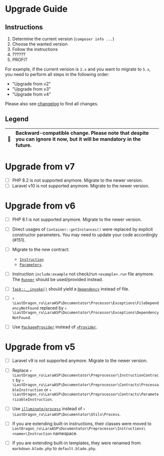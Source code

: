 # Upgrade Guide

[include:file]: ../../docs/Shared/Upgrade.md
[//]: # (start: preprocess/aa9fc458898c7c1c)
[//]: # (warning: Generated automatically. Do not edit.)

## Instructions

1. Determine the current version (`composer info ...`)
2. Choose the wanted version
3. Follow the instructions
4. ??????
5. PROFIT

For example, if the current version is `2.x` and you want to migrate to `5.x`, you need to perform all steps in the following order:

* "Upgrade from v2"
* "Upgrade from v3"
* "Upgrade from v4"

Please also see [changelog](https://github.com/LastDragon-ru/lara-asp/releases) to find all changes.

## Legend

| 🤝 | Backward-compatible change. Please note that despite you can ignore it now, but it will be mandatory in the future. |
|:--:|:--------------------------------------------------------------------------------------------------------------------|

[//]: # (end: preprocess/aa9fc458898c7c1c)

# Upgrade from v7

[include:file]: ../../docs/Shared/Upgrade/FromV7.md
[//]: # (start: preprocess/c45228918cc92f69)
[//]: # (warning: Generated automatically. Do not edit.)

* [ ] PHP 8.2 is not supported anymore. Migrate to the newer version.
* [ ] Laravel v10 is not supported anymore. Migrate to the newer version.

[//]: # (end: preprocess/c45228918cc92f69)

# Upgrade from v6

[include:file]: ../../docs/Shared/Upgrade/FromV6.md
[//]: # (start: preprocess/9679e76379216855)
[//]: # (warning: Generated automatically. Do not edit.)

* [ ] PHP 8.1 is not supported anymore. Migrate to the newer version.

* [ ] Direct usages of `Container::getInstances()` were replaced by explicit constructor parameters. You may need to update your code accordingly (#151).

[//]: # (end: preprocess/9679e76379216855)

* [ ] Migrate to the new contract:
  * [`Instruction`][code-links/6312f45bb1f04802]
  * [`Parameters`][code-links/ecd75d864090a13d].

* [ ] Instruction `include:example` not check/run `<example>.run` file anymore. The [`Runner`][code-links/f9077a28b352f84b] should be used/provided instead.

* [ ] [`Task::__invoke()`][code-links/ac42b74d053a366b] should yield a [`Dependency`][code-links/f4718f92376c3c25] instead of file.

* [ ] `💀\LastDragon_ru\LaraASP\Documentator\Processor\Exceptions\FileDependencyNotFound` replaced by `💀\LastDragon_ru\LaraASP\Documentator\Processor\Exceptions\DependencyNotFound`.

* [ ] Use [`PackageProvider`][code-links/bddbc83c8cbd0c67] instead of [`💀Provider`][code-links/a76f14008cba70b9].

# Upgrade from v5

[include:file]: ../../docs/Shared/Upgrade/FromV5.md
[//]: # (start: preprocess/2e85dad2b0618274)
[//]: # (warning: Generated automatically. Do not edit.)

* [ ] Laravel v9 is not supported anymore. Migrate to the newer version.

[//]: # (end: preprocess/2e85dad2b0618274)

* [ ] Replace `💀\LastDragon_ru\LaraASP\Documentator\Preprocessor\InstructionContract` by `💀\LastDragon_ru\LaraASP\Documentator\Preprocessor\Contracts\ProcessableInstruction` or `💀\LastDragon_ru\LaraASP\Documentator\Preprocessor\Contracts\ParameterizableInstruction`.

* [ ] Use [`illuminate/process`](https://laravel.com/docs/processes) instead of `💀\LastDragon_ru\LaraASP\Documentator\Utils\Process`.

* [ ] If you are extending built-in instructions, their classes were moved to `LastDragon_ru\LaraASP\Documentator\Preprocessor\Instructions\<name>\Instruction` namespace.

* [ ] If you are extending built-in templates, they were renamed from `markdown.blade.php` to `default.blade.php`.

[//]: # (start: code-links)
[//]: # (warning: Generated automatically. Do not edit.)

[code-links/bddbc83c8cbd0c67]: src/PackageProvider.php
    "\LastDragon_ru\LaraASP\Documentator\PackageProvider"

[code-links/f4718f92376c3c25]: src/Processor/Contracts/Dependency.php
    "\LastDragon_ru\LaraASP\Documentator\Processor\Contracts\Dependency"

[code-links/ac42b74d053a366b]: src/Processor/Contracts/Task.php#L17-L20
    "\LastDragon_ru\LaraASP\Documentator\Processor\Contracts\Task::__invoke()"

[code-links/6312f45bb1f04802]: src/Processor/Tasks/Preprocess/Contracts/Instruction.php
    "\LastDragon_ru\LaraASP\Documentator\Processor\Tasks\Preprocess\Contracts\Instruction"

[code-links/ecd75d864090a13d]: src/Processor/Tasks/Preprocess/Contracts/Parameters.php
    "\LastDragon_ru\LaraASP\Documentator\Processor\Tasks\Preprocess\Contracts\Parameters"

[code-links/f9077a28b352f84b]: src/Processor/Tasks/Preprocess/Instructions/IncludeExample/Contracts/Runner.php
    "\LastDragon_ru\LaraASP\Documentator\Processor\Tasks\Preprocess\Instructions\IncludeExample\Contracts\Runner"

[code-links/a76f14008cba70b9]: src/Provider.php
    "\LastDragon_ru\LaraASP\Documentator\Provider"

[//]: # (end: code-links)
